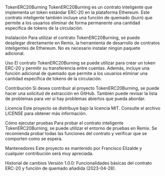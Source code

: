 TokenERC20Burning
TokenERC20Burning es un contrato inteligente que implementa un token estándar ERC-20 en la plataforma Ethereum. Este contrato inteligente también incluye una función de quemado (burn) que permite a los usuarios eliminar de forma permanente una cantidad específica de tokens de la circulación.

Instalación
Para utilizar el contrato TokenERC20Burning, se puede desplegar directamente en Remix, la herramienta de desarrollo de contratos inteligentes de Ethereum. No es necesario instalar ningún paquete adicional.

Uso
El contrato TokenERC20Burning se puede utilizar para crear un token ERC-20 y permitir su transferencia entre cuentas. Además, incluye una función adicional de quemado que permite a los usuarios eliminar una cantidad específica de tokens de la circulación.

Contribución
Si desea contribuir al proyecto TokenERC20Burning, se puede hacer una solicitud de extracción en GitHub. También puede revisar la lista de problemas para ver si hay problemas abiertos que pueda abordar.

Licencia
Este proyecto se distribuye bajo la licencia MIT. Consulte el archivo LICENSE para obtener más información.

Cómo ejecutar pruebas
Para probar el contrato inteligente TokenERC20Burning, se puede utilizar el entorno de pruebas en Remix. Se recomienda probar todas las funciones del contrato y verificar que se comporten como se espera.

Mantenedores
Este proyecto es mantenido por Francisco Elizalde y cualquier contribución será muy apreciada.

Historial de cambios
Versión 1.0.0: Funcionalidades básicas del contrato ERC-20 y función de quemado añadida (2023-04-28).


